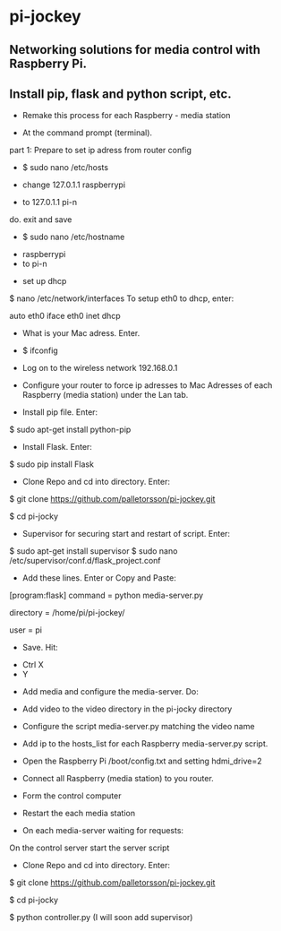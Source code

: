 # pi-jockey
Networking solutions for media control with Raspberry Pi.
---
Install pip, flask and python script, etc. 
---
- Remake this process for each Raspberry - media station  

* At the command prompt (terminal). 

part 1: Prepare to set ip adress from router config

- $ sudo nano /etc/hosts

- change 127.0.1.1 		raspberrypi
- to 127.0.1.1 			pi-n

do. exit and save

* $ sudo nano /etc/hostname

- raspberrypi
- to pi-n

* set up dhcp

$ nano /etc/network/interfaces
To setup eth0 to dhcp, enter:

auto eth0
iface eth0 inet dhcp

* What is your Mac adress. Enter.
- $ ifconfig

* Log on to the wireless network 192.168.0.1 

* Configure your router to force ip adresses to Mac Adresses of each Raspberry (media station) under the Lan tab. 

* Install pip file. Enter:

$ sudo apt-get install python-pip

* Install Flask. Enter:

$ sudo pip install Flask

* Clone Repo and cd into directory. Enter:

$ git clone https://github.com/palletorsson/pi-jockey.git

$ cd pi-jocky

* Supervisor for securing start and restart of script. Enter:

$ sudo apt-get install supervisor 
$ sudo nano /etc/supervisor/conf.d/flask_project.conf

* Add these lines. Enter or Copy and Paste:
 
[program:flask]
command = python media-server.py

directory = /home/pi/pi-jockey/

user = pi

* Save. Hit:
- Ctrl X 
- Y 

* Add media and configure the media-server. Do: 

* Add video to the video directory in the pi-jocky directory

* Configure the script media-server.py matching the video name

* Add ip to the hosts_list for each Raspberry media-server.py script.

* Open the Raspberry Pi /boot/config.txt and setting hdmi_drive=2

* Connect all Raspberry (media station) to you router. 

* Form the control computer

* Restart the each media station  

* On each media-server waiting for requests: 


On the control server start the server script

* Clone Repo and cd into directory. Enter:

$ git clone https://github.com/palletorsson/pi-jockey.git

$ cd pi-jocky

$ python controller.py (I will soon add supervisor)

